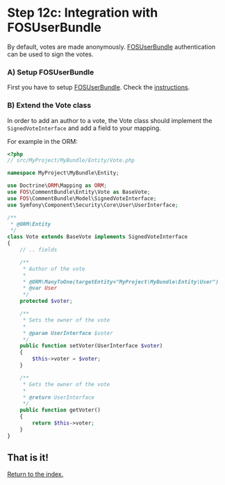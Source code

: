 Step 12c: Integration with FOSUserBundle
======================================
By default, votes are made anonymously.
[FOSUserBundle](http://github.com/FriendsOfSymfony/FOSUserBundle)
authentication can be used to sign the votes.

### A) Setup FOSUserBundle
First you have to setup [FOSUserBundle](https://github.com/FriendsOfSymfony/FOSUserBundle). Check the [instructions](https://github.com/FriendsOfSymfony/FOSUserBundle/blob/master/Resources/doc/index.md).

### B) Extend the Vote class
In order to add an author to a vote, the Vote class should implement the
`SignedVoteInterface` and add a field to your mapping.

For example in the ORM:

``` php
<?php
// src/MyProject/MyBundle/Entity/Vote.php

namespace MyProject\MyBundle\Entity;

use Doctrine\ORM\Mapping as ORM;
use FOS\CommentBundle\Entity\Vote as BaseVote;
use FOS\CommentBundle\Model\SignedVoteInterface;
use Symfony\Component\Security\Core\User\UserInterface;

/**
 * @ORM\Entity
 */
class Vote extends BaseVote implements SignedVoteInterface
{
    // .. fields

    /**
     * Author of the vote
     *
     * @ORM\ManyToOne(targetEntity="MyProject\MyBundle\Entity\User")
     * @var User
     */
    protected $voter;

    /**
     * Sets the owner of the vote
     *
     * @param UserInterface $voter
     */
    public function setVoter(UserInterface $voter)
    {
        $this->voter = $voter;
    }

    /**
     * Gets the owner of the vote
     *
     * @return UserInterface
     */
    public function getVoter()
    {
        return $this->voter;
    }
}
```

## That is it!
[Return to the index.](index.md)
